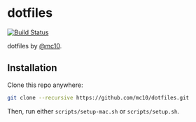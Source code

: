 # dotfiles
[![Build Status](https://travis-ci.org/mc10/dotfiles.svg?branch=master)](https://travis-ci.org/mc10/dotfiles)

dotfiles by [@mc10](https://github.com/mc10).

## Installation
Clone this repo anywhere:
```bash
git clone --recursive https://github.com/mc10/dotfiles.git
```

Then, run either `scripts/setup-mac.sh` or `scripts/setup.sh`.
